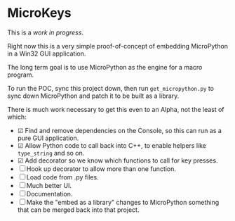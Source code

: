 # MicroKeys

This is a *work in progress*.

Right now this is a very simple proof-of-concept of embedding MicroPython in a Win32 GUI application.

The long term goal is to use MicroPython as the engine for a macro program.

To run the POC, sync this project down, then run `get_micropython.py` to sync down MicroPython and patch it to be built as a library.

There is much work necessary to get this even to an Alpha, not the least of which:

- &#9745; Find and remove dependencies on the Console, so this can run as a pure GUI application.
- &#9745; Allow Python code to call back into C++, to enable helpers like `type_string` and so on.
- &#9745; Add decorator so we know which functions to call for key presses.
- &#9744; Hook up decorator to allow more than one function.
- &#9744; Load code from .py files.
- &#9744; Much better UI.
- &#9744; Documentation.
- &#9744; Make the "embed as a library" changes to MicroPython something that can be merged back into that project.
